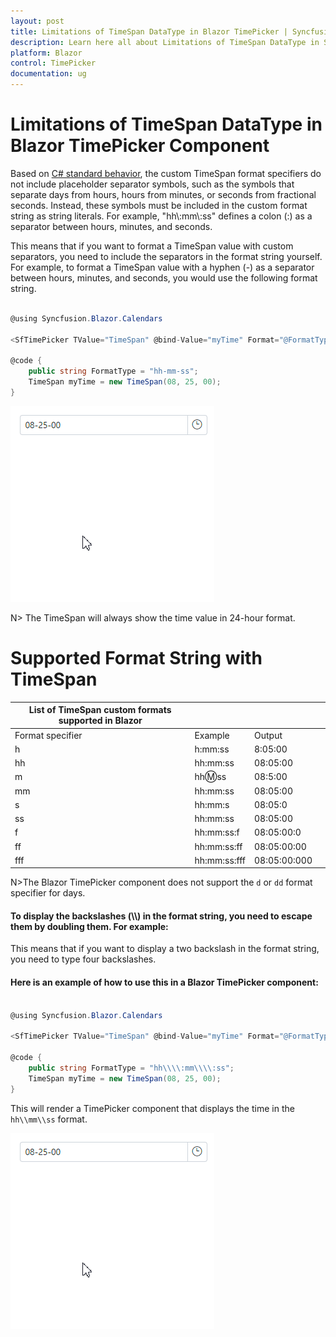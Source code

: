 ```yaml
---
layout: post
title: Limitations of TimeSpan DataType in Blazor TimePicker | Syncfusion
description: Learn here all about Limitations of TimeSpan DataType in Syncfusion Blazor TimePicker component and more.
platform: Blazor
control: TimePicker
documentation: ug
---
```


# Limitations of TimeSpan DataType in Blazor TimePicker Component

Based on [C# standard behavior](https://docs.microsoft.com/en-us/dotnet/standard/base-types/custom-timespan-format-strings), the custom TimeSpan format specifiers  do not include placeholder separator symbols, such as the symbols that separate days from hours, hours from minutes, or seconds from fractional seconds. Instead, these symbols must be included in the custom format string as string literals. For example, "hh\\:mm\\:ss" defines a colon (:) as a separator between hours, minutes, and seconds.

This means that if you want to format a TimeSpan value with custom separators, you need to include the separators in the format string yourself. For example, to format a TimeSpan value with a hyphen (-) as a separator between hours, minutes, and seconds, you would use the following format string.

```csharp

@using Syncfusion.Blazor.Calendars

<SfTimePicker TValue="TimeSpan" @bind-Value="myTime" Format="@FormatType"></SfTimePicker>

@code {
    public string FormatType = "hh-mm-ss";
    TimeSpan myTime = new TimeSpan(08, 25, 00);
}

```
![Blazor TimePicker with Time Span Format](../images/blazor-timepicker-time-span-format.gif)

N> The TimeSpan will always show the time value in 24-hour format.

# Supported Format String with TimeSpan

| List of TimeSpan custom formats supported in Blazor |  |  | |
| --- | --- | --- | --- |
| Format specifier | Example | Output |
| h | h:mm:ss | 8:05:00 |
| hh | hh:mm:ss | 08:05:00 |
| m | hh:m:ss | 08:5:00 |
| mm | hh:mm:ss | 08:05:00 |
| s | hh:mm:s | 08:05:0 |
| ss | hh:mm:ss | 08:05:00 |
| f | hh:mm:ss:f | 08:05:00:0 |
| ff | hh:mm:ss:ff | 08:05:00:00 |
| fff | hh:mm:ss:fff | 08:05:00:000 |


N>The Blazor TimePicker component does not support the `d` or `dd` format specifier for days.

#### To display the backslashes (\\\\) in the format string, you need to escape them by doubling them. For example:

This means that if you want to display a two backslash in the format string, you need to type four backslashes.

#### Here is an example of how to use this in a Blazor TimePicker component:
```csharp

@using Syncfusion.Blazor.Calendars

<SfTimePicker TValue="TimeSpan" @bind-Value="myTime" Format="@FormatType"></SfTimePicker>

@code {
    public string FormatType = "hh\\\\:mm\\\\:ss";
    TimeSpan myTime = new TimeSpan(08, 25, 00);
}

```

This will render a TimePicker component that displays the time in the `hh\\mm\\ss` format.

![Blazor TimePicker with Time Span Format](../images/blazor-timepicker-time-span-format.gif)